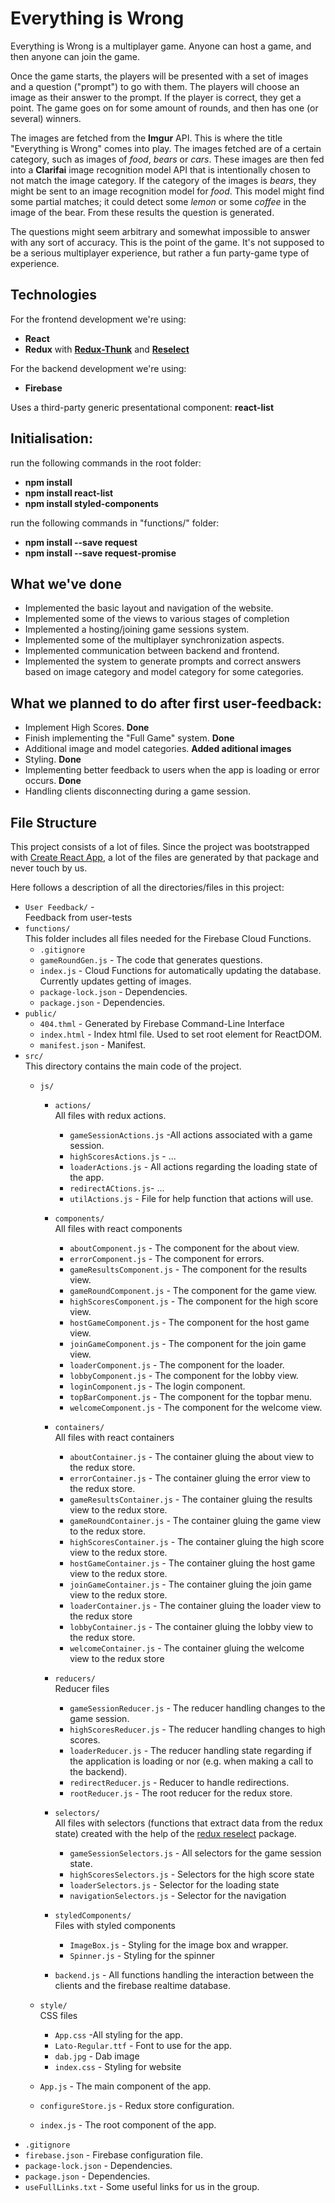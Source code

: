 # Everything is Wrong

Everything is Wrong is a multiplayer game. Anyone can host a game, and then anyone can join the game.

Once the game starts, the players will be presented with a set of images and a question ("prompt") to go with them. The players will choose an image as their answer to the prompt. If the player is correct, they get a point. The game goes on for some amount of rounds, and then has one (or several) winners.

The images are fetched from the <b>Imgur</b> API. This is where the title "Everything is Wrong" comes into play.
The images fetched are of a certain category, such as images of <i>food</i>, <i>bears</i> or <i>cars</i>. These images are then fed into a <b>Clarifai</b> image recognition model API that is intentionally chosen to not match the image category. If the category of the images is <i>bears</i>, they might be sent to an image recognition model for <i>food</i>. This model might find some partial matches; it could detect some <i>lemon</i> or some <i>coffee</i> in the image of the bear. From these results the question is generated.

The questions might seem arbitrary and somewhat impossible to answer with any sort of accuracy. This is the point of the game. It's not supposed to be a serious multiplayer experience, but rather a fun party-game type of experience. 

## Technologies

For the frontend development we're using:
- <b>React</b>
- <b>Redux</b> with [**Redux-Thunk**](https://github.com/reduxjs/redux-thunk) and [**Reselect**](https://github.com/reduxjs/reselect)

For the backend development we're using:
- <b>Firebase</b>

Uses a third-party generic presentational component:
**react-list**

## Initialisation:
run the following commands in the root folder:

- <b>npm install</b>
- <b>npm install react-list</b>
- <b>npm install styled-components</b>

run the following commands in "functions/" folder:

- <b>npm install --save request</b>
- <b>npm install --save request-promise</b>

## What we've done

- Implemented the basic layout and navigation of the website.
- Implemented some of the views to various stages of completion
- Implemented a hosting/joining game sessions system.
- Implemented some of the multiplayer synchronization aspects.
- Implemented communication between backend and frontend.
- Implemented the system to generate prompts and correct answers based on image category and model category for some categories.

## What we planned to do after first user-feedback:

- Implement High Scores. **Done**
- Finish implementing the "Full Game" system. **Done**
- Additional image and model categories. **Added aditional images**
- Styling. **Done**
- Implementing better feedback to users when the app is loading or error occurs. **Done**
- Handling clients disconnecting during a game session.

## File Structure
This project consists of a lot of files. Since the project was bootstrapped with [Create React App](https://github.com/facebook/create-react-app), a lot of the files are generated by that package and never touch by us.

Here follows a description of all the directories/files in this project:
- `User Feedback/` - <br>Feedback from user-tests
- `functions/` <br> This folder includes all files needed for the Firebase Cloud Functions.
  - `.gitignore`
  - `gameRoundGen.js` - The code that generates questions.
  - `index.js` - Cloud Functions for automatically updating the database. Currently updates getting of images.
  - `package-lock.json` - Dependencies.
  - `package.json` - Dependencies.
- `public/`
  - `404.thml` - Generated by Firebase Command-Line Interface
  - `index.html` - Index html file. Used to set root element for ReactDOM.
  - `manifest.json` - Manifest.
- `src/` <br> This directory contains the main code of the project.
  - `js/`
    - `actions/`<br> All files with redux actions.
      - `gameSessionActions.js` -All actions associated with a game session.
      - `highScoresActions.js` - ...
      - `loaderActions.js` - All actions regarding the loading state of the app.
      - `redirectACtions.js`- ...
      - `utilActions.js` - File for help function that actions will use.
    - `components/` <br> All files with react components
      - `aboutComponent.js` - The component for the about view.
      - `errorComponent.js` - The component for errors.
      - `gameResultsComponent.js` - The component for the results view.
      - `gameRoundComponent.js` - The component for the game view.
      - `highScoresComponent.js` - The component for the high score view.
      - `hostGameComponent.js` - The component for the host game view.
      - `joinGameComponent.js` - The component for the join game view.
      - `loaderComponent.js` - The component for the loader.
      - `lobbyComponent.js` - The component for the lobby view.
      - `loginComponent.js` - The login component.
      - `topBarComponent.js` - The component for the topbar menu.
      - `welcomeComponent.js` - The component for the welcome view.
    - `containers/` <br> All files with react containers
      - `aboutContainer.js` - The container gluing the about view to the redux store.
      - `errorContainer.js` - The container gluing the error view to the redux store.
      - `gameResultsContainer.js` - The container gluing the results view to the redux store.
      - `gameRoundContainer.js` - The container gluing the game view to the redux store.
      - `highScoresContainer.js` - The container gluing the high score view to the redux store.
      - `hostGameContainer.js` - The container gluing the host game view to the redux store.
      - `joinGameContainer.js` - The container gluing the join game view to the redux store.
      - `loaderContainer.js` - The container gluing the loader view to the redux store
      - `lobbyContainer.js` - The container gluing the lobby view to the redux store.
      - `welcomeContainer.js` - The container gluing the welcome view to the redux store
      
    - `reducers/` <br> Reducer files
      - `gameSessionReducer.js` - The reducer handling changes to the game session.
      - `highScoresReducer.js` - The reducer handling changes to high scores.
      - `loaderReducer.js` - The reducer handling state regarding if the application is loading or nor (e.g. when making a call to the backend).
      - `redirectReducer.js` - Reducer to handle redirections.
      - `rootReducer.js` - The root reducer for the redux store.
    - `selectors/`<br> All files with selectors (functions that extract data from the redux state) created with the help of the [redux reselect](https://github.com/reduxjs/reselect) package.
      - `gameSessionSelectors.js` - All selectors for the game session state.
      - `highScoresSelectors.js` - Selectors for the high score state
      - `loaderSelectors.js` - Selector for the loading state
      - `navigationSelectors.js` - Selector for the navigation
    - `styledComponents/` <br> Files with styled components
      - `ImageBox.js` - Styling for the image box and wrapper.
      - `Spinner.js` - Styling for the spinner
    - `backend.js` - All functions handling the interaction between the clients and the firebase realtime database.
  - `style/` <br> CSS files
    - `App.css` -All styling for the app.
    - `Lato-Regular.ttf` - Font to use for the app.
    - `dab.jpg` - Dab image
    - `index.css` - Styling for website

  - `App.js` - The main component of the app.
  - `configureStore.js` - Redux store configuration.
  - `index.js` - The root component of the app.
- `.gitignore`
- `firebase.json` - Firebase configuration file.
- `package-lock.json` - Dependencies.
- `package.json` - Dependencies.
- `useFullLinks.txt` - Some useful links for us in the group.
